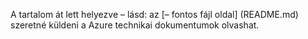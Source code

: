 A tartalom át lett helyezve – lásd: az [– fontos fájl oldal] (README.md) szeretné küldeni a Azure technikai dokumentumok olvashat.
